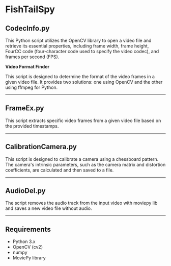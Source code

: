 # FishTailSpy

## CodecInfo.py
This Python script utilizes the OpenCV library to open a video file and retrieve its essential properties, including frame width, frame height, FourCC code (four-character code used to specify the video codec), and frames per second (FPS).

**Video Format Finder**

This script is designed to determine the format of the video frames in a given video file. 
It provides two solutions: one using OpenCV and the other using ffmpeg for Python.

---
## FrameEx.py

This script extracts specific video frames from a given video file based on the provided timestamps. 

---

## CalibrationCamera.py

This script is designed to calibrate a camera using a chessboard pattern. The camera's intrinsic parameters, such as the camera matrix and distortion coefficients, are calculated and then saved to a file.

---

## AudioDel.py
 The script removes the audio track from the input video with moviepy lib and saves a new video file without audio.

---

## Requirements

- Python 3.x
- OpenCV (cv2)
- numpy 
- MoviePy library